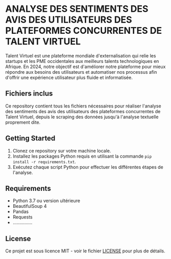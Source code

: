 # ANALYSE DES SENTIMENTS DES AVIS DES UTILISATEURS DES PLATEFORMES CONCURRENTES DE TALENT VIRTUEL

Talent Virtuel est une plateforme mondiale d'externalisation qui relie les startups et les PME occidentales aux meilleurs talents technologiques en Afrique. En 2024, notre objectif est d'améliorer notre plateforme pour mieux répondre aux besoins des utilisateurs et automatiser nos processus afin d'offrir une expérience utilisateur plus fluide et informatisée.

## Fichiers inclus

Ce repository contient tous les fichiers nécessaires pour réaliser l'analyse des sentiments des avis des utilisateurs des plateformes concurrentes de Talent Virtuel, depuis le scraping des données jusqu'à l'analyse textuelle proprement dite.

## Getting Started

1. Clonez ce repository sur votre machine locale.
2. Installez les packages Python requis en utilisant la commande `pip install -r requirements.txt`.
3. Exécutez chaque script Python pour effectuer les différentes étapes de l'analyse.

## Requirements

- Python 3.7 ou version ultérieure
- BeautifulSoup 4
- Pandas
- Requests
- ...............

## License

Ce projet est sous licence MIT - voir le fichier [LICENSE](LICENSE) pour plus de détails.
